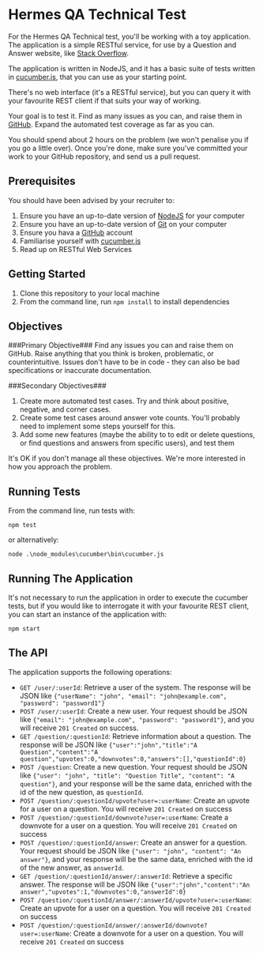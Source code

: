 Hermes QA Technical Test
========================

For the Hermes QA Technical test, you'll be working with a toy application. The application is a simple RESTful service, for use by
a Question and Answer website, like [Stack Overflow](http://stackoverflow.com/).

The application is written in NodeJS, and it has a basic suite of tests written in [cucumber.js](https://github.com/cucumber/cucumber-js), that you can use as your starting point.

There's no web interface (it's a RESTful service), but you can query it with your favourite REST client if that suits your way of working.

Your goal is to test it. Find as many issues as you can, and raise them in [GitHub](https://github.com/). Expand the automated test coverage as far as you can.

You should spend about 2 hours on the problem (we won't penalise you if you go a little over). Once you're done, make sure you've
committed your work to your GitHub repository, and send us a pull request.

Prerequisites
-------------

You should have been advised by your recruiter to:

1. Ensure you have an up-to-date version of [NodeJS](https://nodejs.org) for your computer
2. Ensure you have an up-to-date version of [Git](https://git-scm.com/downloads) on your computer
3. Ensure you hava a [GitHub](https://github.com) account
4. Familiarise yourself with [cucumber.js](https://github.com/cucumber/cucumber-js)
5. Read up on RESTful Web Services

Getting Started
---------------

1. Clone this repository to your local machine
2. From the command line, run `npm install` to install dependencies

Objectives
----------

###Primary Objective###
Find any issues you can and raise them on GitHub. Raise anything that you think is broken, problematic, or counterintuitive.
Issues don't have to be in code - they can also be bad specifications or inaccurate documentation.

###Secondary Objectives###
1. Create more automated test cases. Try and think about positive, negative, and corner cases.
2. Create some test cases around answer vote counts. You'll probably need to implement some steps yourself for this.
3. Add some new features (maybe the ability to to edit or delete questions, or find questions and answers from specific users), and test them

It's OK if you don't manage all these objectives. We're more interested in how you approach the problem.

Running Tests
-------------

From the command line, run tests with:

```
npm test
```

or alternatively:

```
node .\node_modules\cucumber\bin\cucumber.js
```

Running The Application
-----------------------

It's not necessary to run the application in order to execute the cucumber tests, but if you would like to interrogate it with your favourite REST client,
you can start an instance of the application with:

```
npm start
```

The API
-------

The application supports the following operations:

- `GET /user/:userId`: Retrieve a user of the system. The response will be JSON like `{"userName": "john", "email": "john@example.com", "password": "password1"}`
- `POST /user/:userId`: Create a new user. Your request should be JSON like `{"email": "john@example.com", "password": "password1"}`, and you will receive `201 Created` on success.
- `GET /question/:questionId`: Retrieve information about a question. The response will be JSON like
  `{"user":"john","title":"A Question","content":"A question","upvotes":0,"downvotes":0,"answers":[],"questionId":0}`
- `POST /question`: Create a new question. Your request should be JSON like `{"user": "john", "title": "Question Title", "content": "A question"}`, and your response will be the same data,
  enriched with the id of the new question, as `questionId`.
- `POST /question/:questionId/upvote?user=:userName`: Create an upvote for a user on a question. You will receive `201 Created` on success
- `POST /question/:questionId/downvote?user=:userName`: Create a downvote for a user on a question. You will receive `201 Created` on success
- `POST /question/:questionId/answer`: Create an answer for a question. Your request should be JSON like `{"user": "john", "content": "An answer"}`, and your response will be the same data,
  enriched with the id of the new answer, as `answerId`.
- `GET /question/:questionId/answer/:answerId`: Retrieve a specific answer. The response will be JSON like `{"user":"john","content":"An answer","upvotes":1,"downvotes":0,"answerId":0}`
- `POST /question/:questionId/answer/:answerId/upvote?user=:userName`: Create an upvote for a user on a question. You will receive `201 Created` on success
- `POST /question/:questionId/answer/:answerId/downvote?user=:userName`: Create a downvote for a user on a question. You will receive `201 Created` on success